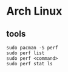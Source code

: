 # Arch Linux

## tools

```shell
sudo pacman -S perf
sudo perf list
sudo perf <command>
sudo perf stat ls
```
